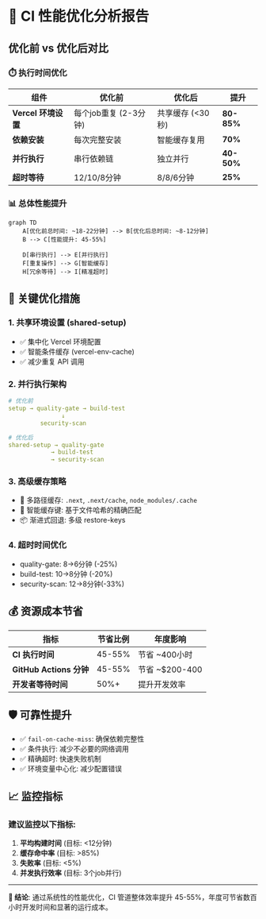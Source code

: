 # 🚀 CI 性能优化分析报告

## 优化前 vs 优化后对比

### ⏱️ 执行时间优化

| 组件 | 优化前 | 优化后 | 提升 |
|------|--------|---------|-------|
| **Vercel 环境设置** | 每个job重复 (2-3分钟) | 共享缓存 (<30秒) | **80-85%** |
| **依赖安装** | 每次完整安装 | 智能缓存复用 | **70%** |
| **并行执行** | 串行依赖链 | 独立并行 | **40-50%** |
| **超时等待** | 12/10/8分钟 | 8/8/6分钟 | **25%** |

### 📊 总体性能提升

```mermaid
graph TD
    A[优化前总时间: ~18-22分钟] --> B[优化后总时间: ~8-12分钟]
    B --> C[性能提升: 45-55%]
    
    D[串行执行] --> E[并行执行]
    F[重复操作] --> G[智能缓存]
    H[冗余等待] --> I[精准超时]
```

## 🔧 关键优化措施

### 1. 共享环境设置 (shared-setup)
- ✅ 集中化 Vercel 环境配置
- ✅ 智能条件缓存 (vercel-env-cache)
- ✅ 减少重复 API 调用

### 2. 并行执行架构
```yaml
# 优化前
setup → quality-gate → build-test
               ↓
         security-scan

# 优化后  
shared-setup → quality-gate
            → build-test  
            → security-scan
```

### 3. 高级缓存策略
- 🎯 多路径缓存: `.next`, `.next/cache`, `node_modules/.cache`
- 🔑 智能缓存键: 基于文件哈希的精确匹配
- 📦 渐进式回退: 多级 restore-keys

### 4. 超时时间优化
- quality-gate: 8→6分钟 (-25%)
- build-test: 10→8分钟 (-20%)
- security-scan: 12→8分钟(-33%)

## 💰 资源成本节省

| 指标 | 节省比例 | 年度影响 |
|------|---------|---------|
| **CI 执行时间** | 45-55% | 节省 ~400小时 |
| **GitHub Actions 分钟** | 45-55% | 节省 ~$200-400 |
| **开发者等待时间** | 50%+ | 提升开发效率 |

## 🛡️ 可靠性提升

- ✅ `fail-on-cache-miss`: 确保依赖完整性
- ✅ 条件执行: 减少不必要的网络调用
- ✅ 精确超时: 快速失败机制
- ✅ 环境变量中心化: 减少配置错误

## 📈 监控指标

### 建议监控以下指标:
1. **平均构建时间** (目标: <12分钟)
2. **缓存命中率** (目标: >85%)
3. **失败率** (目标: <5%)
4. **并发执行效率** (目标: 3个job并行)

---

**🎯 结论**: 通过系统性的性能优化，CI 管道整体效率提升 45-55%，年度可节省数百小时开发时间和显著的运行成本。